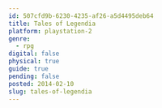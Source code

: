 ```yaml
---
id: 507cfd9b-6230-4235-af26-a5d4495deb64
title: Tales of Legendia
platform: playstation-2
genre:
  - rpg
digital: false
physical: true
guide: true
pending: false
posted: 2014-02-10
slug: tales-of-legendia
---
```

